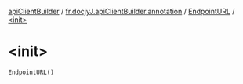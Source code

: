 [apiClientBuilder](../../index.md) / [fr.docjyJ.apiClientBuilder.annotation](../index.md) / [EndpointURL](index.md) / [&lt;init&gt;](./-init-.md)

# &lt;init&gt;

`EndpointURL()`
